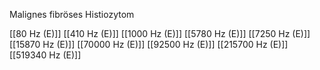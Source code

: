 Malignes fibröses Histiozytom

[[80 Hz (E)]]
[[410 Hz (E)]]
[[1000 Hz (E)]]
[[5780 Hz (E)]]
[[7250 Hz (E)]]
[[15870 Hz (E)]]
[[70000 Hz (E)]]
[[92500 Hz (E)]]
[[215700 Hz (E)]]
[[519340 Hz (E)]]